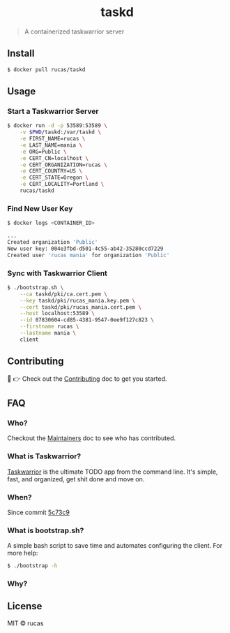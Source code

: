 <h1 align="center">taskd</h1>

> A containerized taskwarrior server

## Install

```sh
$ docker pull rucas/taskd
```

## Usage

### Start a Taskwarrior Server

```sh
$ docker run -d -p 53589:53589 \
    -v $PWD/taskd:/var/taskd \
    -e FIRST_NAME=rucas \
    -e LAST_NAME=mania \
    -e ORG=Public \
    -e CERT_CN=localhost \
    -e CERT_ORGANIZATION=rucas \
    -e CERT_COUNTRY=US \
    -e CERT_STATE=Oregon \
    -e CERT_LOCALITY=Portland \
    rucas/taskd
```

### Find New User Key

```sh
$ docker logs <CONTAINER_ID>

...
Created organization 'Public'
New user key: 004e3fbd-d501-4c55-ab42-35280ccd7229
Created user 'rucas mania' for organization 'Public'

```

### Sync with Taskwarrior Client

```sh
$ ./bootstrap.sh \
    --ca taskd/pki/ca.cert.pem \
    --key taskd/pki/rucas_mania.key.pem \
    --cert taskd/pki/rucas_mania.cert.pem \
    --host localhost:53589 \
    --id 07830604-cd85-4381-9547-0ee9f127c823 \
    --firstname rucas \
    --lastname mania \
    client
```

## Contributing

:wave: :point_right: Check out the [Contributing](CONTRIBUTING.md) doc to get you 
started.

## FAQ

### Who?

Checkout the [Maintainers](MAINTAINERS.md) doc to see who has contributed.

### What is Taskwarrior?

[Taskwarrior](https://taskwarrior.org/) is the ultimate TODO app from the command line. It's simple, fast, and organized, get shit done and move on.

### When?

Since commit [5c73c9](https://github.com/rucas/taskd/commit/5c73c9d0efe5a9d870df33771e5664c8f02b2953)

### What is bootstrap.sh?

A simple bash script to save time and automates configuring the client. For more
help:

```sh
$ ./bootstrap -h 
```

### Why?

## License
MIT © rucas
